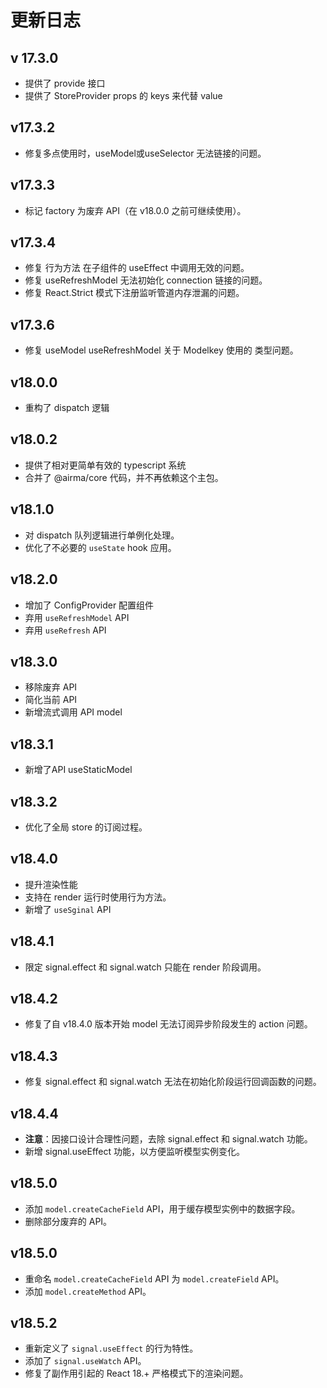 # 更新日志

## v 17.3.0

* 提供了 provide 接口
* 提供了 StoreProvider props 的 keys 来代替 value 

## v17.3.2

* 修复多点使用时，useModel或useSelector 无法链接的问题。

## v17.3.3

* 标记 factory 为废弃 API（在 v18.0.0 之前可继续使用）。

## v17.3.4

* 修复 行为方法 在子组件的 useEffect 中调用无效的问题。
* 修复 useRefreshModel 无法初始化 connection 链接的问题。
* 修复 React.Strict 模式下注册监听管道内存泄漏的问题。

## v17.3.6

* 修复 useModel useRefreshModel 关于 Modelkey 使用的 类型问题。

## v18.0.0

* 重构了 dispatch 逻辑

## v18.0.2

* 提供了相对更简单有效的 typescript 系统
* 合并了 @airma/core 代码，并不再依赖这个主包。

## v18.1.0

* 对 dispatch 队列逻辑进行单例化处理。
* 优化了不必要的 `useState` hook 应用。

## v18.2.0

* 增加了 ConfigProvider 配置组件
* 弃用 `useRefreshModel` API
* 弃用 `useRefresh` API

## v18.3.0

* 移除废弃 API
* 简化当前 API
* 新增流式调用 API model

## v18.3.1

* 新增了API useStaticModel

## v18.3.2

* 优化了全局 store 的订阅过程。

## v18.4.0

* 提升渲染性能
* 支持在 render 运行时使用行为方法。
* 新增了 `useSginal` API

## v18.4.1

* 限定 signal.effect 和 signal.watch 只能在 render 阶段调用。

## v18.4.2

* 修复了自 v18.4.0 版本开始 model 无法订阅异步阶段发生的 action 问题。

## v18.4.3

* 修复 signal.effect 和 signal.watch 无法在初始化阶段运行回调函数的问题。

## v18.4.4

 * **注意**：因接口设计合理性问题，去除 signal.effect 和 signal.watch 功能。
 * 新增 signal.useEffect 功能，以方便监听模型实例变化。

## v18.5.0

* 添加 `model.createCacheField` API，用于缓存模型实例中的数据字段。
* 删除部分废弃的 API。

## v18.5.0

* 重命名 `model.createCacheField` API 为 `model.createField` API。
* 添加 `model.createMethod` API。

## v18.5.2

* 重新定义了 `signal.useEffect` 的行为特性。
* 添加了 `signal.useWatch` API。
* 修复了副作用引起的 React 18.+ 严格模式下的渲染问题。